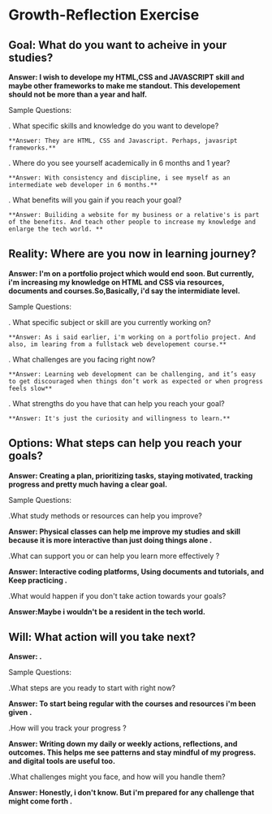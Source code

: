 # Growth-Reflection Exercise 

## Goal: What do you want to acheive in your studies?

**Answer: I wish to develope my HTML,CSS and JAVASCRIPT skill and maybe other frameworks to make me standout. This developement should not be more than a year and half.**

  Sample Questions:
  
  . What specific skills and knowledge do you want to develope?
  
    **Answer: They are HTML, CSS and Javascript. Perhaps, javasript frameworks.**
    
  . Where do you see yourself academically in 6 months and 1 year?
  
    **Answer: With consistency and discipline, i see myself as an intermediate web developer in 6 months.**
  . What benefits will you gain if you reach your goal?
  
    **Answer: Builiding a website for my business or a relative's is part of the benefits. And teach other people to increase my knowledge and enlarge the tech world. **
    
## Reality: Where are you now in learning journey?

**Answer: I'm on a portfolio project which would end soon. But currently, i'm increasing my knowledge on HTML and CSS via resources, documents and courses.So,Basically, i'd say the intermidiate level.**

  Sample Questions:
  
  . What specific subject or skill are you currently working on?
  
    **Answer: As i said earlier, i'm working on a portfolio project. And also, im learing from a fullstack web developement course.**
    
  . What challenges are you facing right now?
  
    **Answer: Learning web development can be challenging, and it’s easy to get discouraged when things don’t work as expected or when progress feels slow**
    
  . What strengths do you have that can help you reach your goal?

    **Answer: It's just the curiosity and willingness to learn.**

## Options: What steps can help you reach your goals?

**Answer: Creating a plan, prioritizing tasks, staying motivated, tracking progress and pretty much having a clear goal.**

   Sample Questions:

   .What study methods or resources can help you improve?
   
   **Answer: Physical classes can help me improve my studies and skill because it is more interactive than just doing things alone .**
   
   .What can support you or can help you learn more effectively ?
  
   **Answer: Interactive coding platforms, Using documents and tutorials, and Keep practicing .**
  
   .What would happen if you don't take action towards your goals?
  
   **Answer:Maybe i wouldn't be a resident in the tech world.**
   
## Will: What action will you take next?

**Answer: .**

 Sample Questions:

   .What steps are you ready to start with right now?

   **Answer: To start being regular with the courses and resources i'm been given .**

   .How will you track your progress ?
  
   **Answer: Writing down my daily or weekly actions, reflections, and outcomes. This helps me see patterns and stay mindful of my progress. and digital tools are useful too.**
  
   .What challenges might you face, and how will you handle them?
  
   **Answer: Honestly, i don't know. But i'm prepared for any challenge that might come forth .**

  
  


